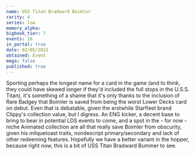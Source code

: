 ```yaml
---
name: USS Titan Bradward Boimler
rarity: 4
series: low
memory_alpha:
bigbook_tier: 7
events: 16
in_portal: true
date: 02/05/2022
obtained: Event
mega: false
published: true
---
```


Sporting perhaps the longest name for a card in the game (and to think, they could have skewed longer if they'd included the full stops in the U.S.S. Titan), it's something of a shame that it's only thanks to the inclusion of Rare Badgey that Boimler is saved from being the worst Lower Decks card on debut. Even that is debatable, given the erstwhile Starfleet brand Clippy's collection value, but I digress. An ENG kicker, a decent base to bring to bear in potential LDS events to come, and a spot in the - for now - niche Animated collection are all that really save Boimler from obscurity, given his milquetoast traits, nondescript primary/secondary and lack of other redeeming features. Hopefully we have a better variant in the hopper, because right now, this is a bit of USS Titan Bradward Bummer to see.
